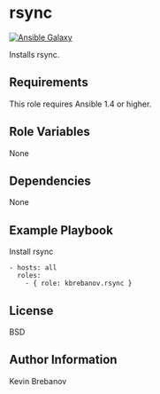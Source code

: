 rsync
=====

[![Ansible Galaxy](https://img.shields.io/badge/galaxy-kbrebanov.rsync-660198.svg)](https://galaxy.ansible.com/list#/roles/3303)

Installs rsync.

Requirements
------------

This role requires Ansible 1.4 or higher.

Role Variables
--------------

None

Dependencies
------------

None

Example Playbook
----------------

Install rsync
```
- hosts: all
  roles:
    - { role: kbrebanov.rsync }
```

License
-------

BSD

Author Information
------------------

Kevin Brebanov
